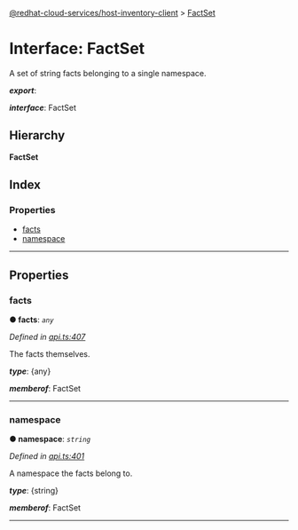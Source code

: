 [@redhat-cloud-services/host-inventory-client](../README.md) > [FactSet](../interfaces/factset.md)

# Interface: FactSet

A set of string facts belonging to a single namespace.

*__export__*: 

*__interface__*: FactSet

## Hierarchy

**FactSet**

## Index

### Properties

* [facts](factset.md#facts)
* [namespace](factset.md#namespace)

---

## Properties

<a id="facts"></a>

###  facts

**● facts**: *`any`*

*Defined in [api.ts:407](https://github.com/RedHatInsights/javascript-clients/blob/master/packages/host-inventory/api.ts#L407)*

The facts themselves.

*__type__*: {any}

*__memberof__*: FactSet

___
<a id="namespace"></a>

###  namespace

**● namespace**: *`string`*

*Defined in [api.ts:401](https://github.com/RedHatInsights/javascript-clients/blob/master/packages/host-inventory/api.ts#L401)*

A namespace the facts belong to.

*__type__*: {string}

*__memberof__*: FactSet

___

